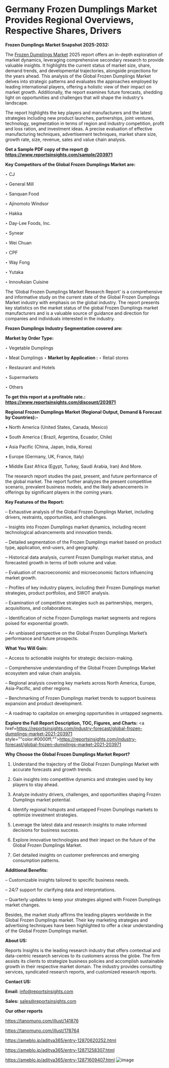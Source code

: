 # Germany Frozen Dumplings Market Provides Regional Overviews, Respective Shares, Drivers

<strong>Frozen Dumplings Market Snapshot 2025-2032:</strong>

The <a href=https://www.reportsinsights.com/sample/203971>Frozen Dumplings Market</a> 2025 report offers an in-depth exploration of market dynamics, leveraging comprehensive secondary research to provide valuable insights. It highlights the current status of market size, share, demand trends, and developmental trajectories, alongside projections for the years ahead. This analysis of the Global Frozen Dumplings Market delves into strategic patterns and evaluates the approaches employed by leading international players, offering a holistic view of their impact on market growth. Additionally, the report examines future forecasts, shedding light on opportunities and challenges that will shape the industry's landscape.

The report highlights the key players and manufacturers and the latest strategies including new product launches, partnerships, joint ventures, technology, segmentation in terms of region and industry competition, profit and loss ration, and investment ideas. A precise evaluation of effective manufacturing techniques, advertisement techniques, market share size, growth rate, size, revenue, sales and value chain analysis.

<strong>Get a Sample PDF copy of the report @ <a href=https://www.reportsinsights.com/sample/203971 style=color:#0000ff;>https://www.reportsinsights.com/sample/203971</a></strong>

<strong>Key Competitors of the Global Frozen Dumplings Market are:</strong>

‣ CJ

‣ General Mill

‣ Sanquan Food

‣ Ajinomoto Windsor

‣ Hakka

‣ Day-Lee Foods, Inc.

‣ Synear

‣ Wei Chuan

‣ CPF

‣ Way Fong

‣ Yutaka

‣ InnovAsian Cuisine

The ‘Global Frozen Dumplings Market Research Report’ is a comprehensive and informative study on the current state of the Global Frozen Dumplings Market industry with emphasis on the global industry. The report presents key statistics on the market status of the global Frozen Dumplings market manufacturers and is a valuable source of guidance and direction for companies and individuals interested in the industry.

<strong>Frozen Dumplings Industry Segmentation covered are:</strong>

<strong>Market by Order Type: </strong>

‣ Vegetable Dumplings

‣ Meat Dumplings
‣ 
<strong>Market by Application :</strong>
‣ Retail stores

‣ Restaurant and Hotels

‣ Supermarkets

‣ Others

<strong>To get this report at a profitable rate.: <a href=https://www.reportsinsights.com/discount/203971 style=color:#0000ff;>https://www.reportsinsights.com/discount/203971</a></strong>

<strong>Regional Frozen Dumplings Market (Regional Output, Demand &amp; Forecast by Countries):-</strong>

• North America (United States, Canada, Mexico)

• South America ( Brazil, Argentina, Ecuador, Chile)

• Asia Pacific (China, Japan, India, Korea)

• Europe (Germany, UK, France, Italy)

• Middle East Africa (Egypt, Turkey, Saudi Arabia, Iran) And More.

The research report studies the past, present, and future performance of the global market. The report further analyzes the present competitive scenario, prevalent business models, and the likely advancements in offerings by significant players in the coming years.

<strong>Key Features of the Report:</strong>

– Exhaustive analysis of the Global Frozen Dumplings Market, including drivers, restraints, opportunities, and challenges.

– Insights into Frozen Dumplings market dynamics, including recent technological advancements and innovation trends.

– Detailed segmentation of the Frozen Dumplings market based on product type, application, end-users, and geography.

– Historical data analysis, current Frozen Dumplings market status, and forecasted growth in terms of both volume and value.

– Evaluation of macroeconomic and microeconomic factors influencing market growth.

– Profiles of key industry players, including their Frozen Dumplings market strategies, product portfolios, and SWOT analysis.

– Examination of competitive strategies such as partnerships, mergers, acquisitions, and collaborations.

– Identification of niche Frozen Dumplings market segments and regions poised for exponential growth.

– An unbiased perspective on the Global Frozen Dumplings Market’s performance and future prospects.

<strong>What You Will Gain:</strong>

– Access to actionable insights for strategic decision-making.

– Comprehensive understanding of the Global Frozen Dumplings Market ecosystem and value chain analysis.

– Regional analysis covering key markets across North America, Europe, Asia-Pacific, and other regions.

– Benchmarking of Frozen Dumplings market trends to support business expansion and product development.

– A roadmap to capitalize on emerging opportunities in untapped segments.

<strong>Explore the Full Report Description, TOC, Figures, and Charts:</strong>
<a href=https://reportsinsights.com/industry-forecast/global-frozen-dumplings-market-2021-203971 style=""color:#0000ff;"">https://reportsinsights.com/industry-forecast/global-frozen-dumplings-market-2021-203971</a>

<strong>Why Choose the Global Frozen Dumplings Market Report?</strong>

1. Understand the trajectory of the Global Frozen Dumplings Market with accurate forecasts and growth trends.

2. Gain insights into competitive dynamics and strategies used by key players to stay ahead.

3. Analyze industry drivers, challenges, and opportunities shaping Frozen Dumplings market potential.

4. Identify regional hotspots and untapped Frozen Dumplings markets to optimize investment strategies.

5. Leverage the latest data and research insights to make informed decisions for business success.

6. Explore innovative technologies and their impact on the future of the Global Frozen Dumplings Market.

7. Get detailed insights on customer preferences and emerging consumption patterns.

<strong>Additional Benefits:</strong>

– Customizable insights tailored to specific business needs.

– 24/7 support for clarifying data and interpretations.

– Quarterly updates to keep your strategies aligned with Frozen Dumplings market changes.

Besides, the market study affirms the leading players worldwide in the Global Frozen Dumplings market. Their key marketing strategies and advertising techniques have been highlighted to offer a clear understanding of the Global Frozen Dumplings market.

<strong><strong>About US</strong>:</strong>

Reports Insights is the leading research industry that offers contextual and data-centric research services to its customers across the globe. The firm assists its clients to strategize business policies and accomplish sustainable growth in their respective market domain. The industry provides consulting services, syndicated research reports, and customized research reports.

<strong>Contact US:</strong>

<p class=><b>Email:</b> <a href=mailto:info@reportsinsights.com>info@reportsinsights.com</a></p>
<p class=><b>Sales:</b> <a href=mailto:sales@reportsinsights.com>sales@reportsinsights.com</a></p>

<strong>Our other reports</strong>

<a href=https://tanomuno.com/illust/141876>https://tanomuno.com/illust/141876</a>

<a href=https://tanomuno.com/illust/178764>https://tanomuno.com/illust/178764</a>

<a href=https://ameblo.jp/aditya365/entry-12870620252.html>https://ameblo.jp/aditya365/entry-12870620252.html</a>

<a href=https://ameblo.jp/aditya365/entry-12871258307.html>https://ameblo.jp/aditya365/entry-12871258307.html</a>

<a href=https://ameblo.jp/aditya365/entry-12871609407.html>https://ameblo.jp/aditya365/entry-12871609407.html</a>
![image](https://github.com/user-attachments/assets/f84a9644-8254-4d29-8724-36aa3fb1c173)
